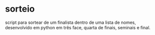 # sorteio
script para sortear de um finalista dentro de uma lista de nomes, desenvolvido em python em três face,  quarta de finais, seminais e final.
